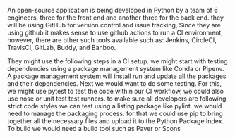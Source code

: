 An open-source application is being developed in Python by a team of 6 engineers, three for the front end and another three for the back end.  they will be using GitHub for version control and issue tracking, Since they are using github it makes sense to use github actions to run a CI environment, however, there are other such tools available such as: Jenkins, CircleCI, TravisCI, GitLab, Buddy, and Banboo. 

They might use the following steps in a CI setup. we might start with testing dependencies using a package management system like Conda or Pipenv. A package management system will install run and update all the packages and their dependencies.  Next we would want to do some testing.  For this, we might use pytest to test the code within our CI workflow, we could also use nose or unit test test runners.  to make sure all developers are following strict code styles we can test using a listing package like pylint. we would need to manage the packaging process. for that we could use pip to bring together all the necessary files and upload it to the Python Package Index. To build we would need a build tool such as Paver or Scons
